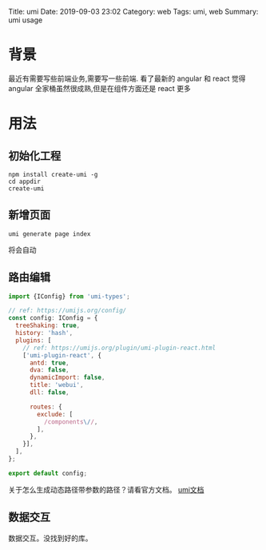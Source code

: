 Title: umi
Date: 2019-09-03 23:02
Category: web
Tags: umi, web
Summary: umi usage

# 背景

最近有需要写些前端业务,需要写一些前端.
看了最新的 angular 和 react 觉得 angular 全家桶虽然很成熟,但是在组件方面还是 react 更多


# 用法

## 初始化工程
```
npm install create-umi -g
cd appdir
create-umi
```

## 新增页面
```
umi generate page index
```

将会自动

## 路由编辑



```javascript
import {IConfig} from 'umi-types';

// ref: https://umijs.org/config/
const config: IConfig = {
  treeShaking: true,
  history: 'hash',
  plugins: [
    // ref: https://umijs.org/plugin/umi-plugin-react.html
    ['umi-plugin-react', {
      antd: true,
      dva: false,
      dynamicImport: false,
      title: 'webui',
      dll: false,

      routes: {
        exclude: [
          /components\//,
        ],
      },
    }],
  ],
};

export default config;

```
关于怎么生成动态路径带参数的路径？请看官方文档。
[umi文档](https://umijs.org/zh/guide/router.html#%E5%90%AF%E7%94%A8-hash-%E8%B7%AF%E7%94%B1)

## 数据交互

数据交互。没找到好的库。




